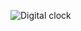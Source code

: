 ![Digital clock](https://user-images.githubusercontent.com/115551661/227462468-3b92e04c-1b85-401b-af31-1c90ac006ba2.png)
